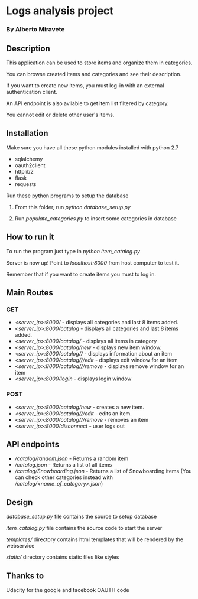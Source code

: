 Logs analysis project
=====================

### By Alberto Miravete

## Description

This application can be used to store items and organize them in categories.

You can browse created items and categories and see their description.

If you want to create new items, you must log-in with an external authentication client.

An API endpoint is also avilable to get item list filtered by category.

You cannot edit or delete other user's items.

## Installation

Make sure you have all these python modules installed with python 2.7

+ sqlalchemy
+ oauth2client
+ httplib2
+ flask
+ requests

Run these python programs to setup the database

1. From this folder, run *python database_setup.py*

2. Run *populate_categories.py* to insert some categories in database

## How to run it

To run the program just type in *python item_catalog.py*

Server is now up! Point to *localhost:8000* from host computer to test it.

Remember that if you want to create items you must to log in.

## Main Routes

### GET
+ *<server_ip>:8000/* - displays all categories and last 8 items added.
+ *<server_ip>:8000/catalog* - displays all categories and last 8 items added.
+ *<server_ip>:8000/catalog/<category>* - displays all items in category
+ *<server_ip>:8000/catalog/new* - displays new item window.
+ *<server_ip>:8000/catalog/<category>/<item>* - displays information about an item
+ *<server_ip>:8000/catalog/<category>/<item>/edit* - displays edit window for an item
+ *<server_ip>:8000/catalog/<category>/<item>/remove* - displays remove window for an item
+ *<server_ip>:8000/login* - displays login window

### POST
+ *<server_ip>:8000/catalog/new* - creates a new item.
+ *<server_ip>:8000/catalog/<category>/<item>/edit* - edits an item.
+ *<server_ip>:8000/catalog/<category>/<item>/remove* - removes an item
+ *<server_ip>:8000/disconnect* - user logs out


## API endpoints

+ */catalog/random.json* - Returns a random item
+ */catalog.json* - Returns a list of all items
+ */catalog/Snowboarding.json* - Returns a list of Snowboarding items (You can check other categories instead with */catalog/<name_of_category>.json*)

## Design

*database_setup.py* file contains the source to setup database

*item_catalog.py* file contains the source code to start the server

*templates/* directory contains html templates that will be rendered by the webservice

*static/* directory contains static files like styles

## Thanks to

Udacity for the google and facebook OAUTH code